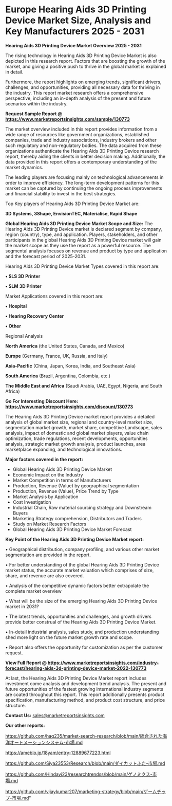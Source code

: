 # Europe Hearing Aids 3D Printing Device Market Size, Analysis and Key Manufacturers 2025 - 2031

<Strong> Hearing Aids 3D Printing Device Market Overview 2025 - 2031</strong>

The rising technology in Hearing Aids 3D Printing Device Market is also depicted in this research report. Factors that are boosting the growth of the market, and giving a positive push to thrive in the global market is explained in detail.

Furthermore, the report highlights on emerging trends, significant drivers, challenges, and opportunities, providing all necessary data for thriving in the industry. This report market research offers a comprehensive perspective, including an in-depth analysis of the present and future scenarios within the industry.

<strong>Request Sample Report @ <a href=https://www.marketreportsinsights.com/sample/130773>https://www.marketreportsinsights.com/sample/130773</a></strong>

The market overview included in this report provides information from a wide range of resources like government organizations, established companies, trade and industry associations, industry brokers and other such regulatory and non-regulatory bodies. The data acquired from these organizations authenticate the Hearing Aids 3D Printing Device research report, thereby aiding the clients in better decision making. Additionally, the data provided in this report offers a contemporary understanding of the market dynamics.

The leading players are focusing mainly on technological advancements in order to improve efficiency. The long-term development patterns for this market can be captured by continuing the ongoing process improvements and financial stability to invest in the best strategies.

Top Key players of Hearing Aids 3D Printing Device Market are:

<strong>3D Systems, 3Shape, EnvisionTEC, Materialise, Rapid Shape</strong>

<strong><b>Global Hearing Aids 3D Printing Device Market Scope and Size:</b></strong>
The Hearing Aids 3D Printing Device market is declared segment by company, region (country), type, and application. Players, stakeholders, and other participants in the global Hearing Aids 3D Printing Device market will gain the market scope as they use the report as a powerful resource. The segmental analysis focuses on revenue and product by type and application and the forecast period of 2025-2031.

Hearing Aids 3D Printing Device Market Types covered in this report are:

<strong>• SLS 3D Printer

• SLM 3D Printer</strong>

Market Applications covered in this report are:

<strong>• Hospital

• Hearing Recovery Center

• Other</strong> 

Regional Analysis

<strong>North America</strong> (the United States, Canada, and Mexico)

<strong>Europe</strong> (Germany, France, UK, Russia, and Italy)

<strong>Asia-Pacific</strong> (China, Japan, Korea, India, and Southeast Asia)

<strong>South America</strong> (Brazil, Argentina, Colombia, etc.)

<strong>The Middle East and Africa</strong> (Saudi Arabia, UAE, Egypt, Nigeria, and South Africa)

<strong>Go For Interesting Discount Here: <a href=https://www.marketreportsinsights.com/discount/130773>https://www.marketreportsinsights.com/discount/130773</a></strong>

The Hearing Aids 3D Printing Device market report provides a detailed analysis of global market size, regional and country-level market size, segmentation market growth, market share, competitive Landscape, sales analysis, impact of domestic and global market players, value chain optimization, trade regulations, recent developments, opportunities analysis, strategic market growth analysis, product launches, area marketplace expanding, and technological innovations.

<strong><b>Major factors covered in the report:</b></strong>
<ul>
  <li>Global Hearing Aids 3D Printing Device Market </li>
  <li>Economic Impact on the Industry</li>
  <li>Market Competition in terms of Manufacturers</li>
  <li>Production, Revenue (Value) by geographical segmentation</li>
  <li>Production, Revenue (Value), Price Trend by Type</li>
  <li>Market Analysis by Application</li>
  <li>Cost Investigation</li>
  <li>Industrial Chain, Raw material sourcing strategy and Downstream Buyers</li>
  <li>Marketing Strategy comprehension, Distributors and Traders</li>
  <li>Study on Market Research Factors</li>
  <li>Global Hearing Aids 3D Printing Device Market Forecast</li>
</ul>

<strong><b>Key Point of the Hearing Aids 3D Printing Device Market report:</b></strong>

• Geographical distribution, company profiling, and various other market segmentation are provided in the report.

• For better understanding of the global Hearing Aids 3D Printing Device market status, the accurate market valuation which comprises of size, share, and revenue are also covered.

• Analysis of the competitive dynamic factors better extrapolate the complete market overview

• What will be the size of the emerging Hearing Aids 3D Printing Device market in 2031?

• The latest trends, opportunities and challenges, and growth drivers provide better construal of the Hearing Aids 3D Printing Device Market.

• In-detail industrial analysis, sales study, and production understanding shed more light on the future market growth rate and scope.

• Report also offers the opportunity for customization as per the customer request.

<strong><b>View Full Report @ <a href=https://www.marketreportsinsights.com/industry-forecast/hearing-aids-3d-printing-device-market-2022-130773>https://www.marketreportsinsights.com/industry-forecast/hearing-aids-3d-printing-device-market-2022-130773</a></b></strong>


At last, the Hearing Aids 3D Printing Device Market report includes investment come analysis and development trend analysis. The present and future opportunities of the fastest growing international industry segments are coated throughout this report. This report additionally presents product specification, manufacturing method, and product cost structure, and price structure.

<strong>Contact Us:</strong>
sales@marketreportsinsights.com

<strong>Our other reports:</strong>

<a href=https://github.com/haq235/market-search-research/blob/main/統合された海洋オートメーションシステム-市場.md>https://github.com/haq235/market-search-research/blob/main/統合された海洋オートメーションシステム-市場.md</a>

<a href=https://ameblo.jp/18yam/entry-12889677223.html>https://ameblo.jp/18yam/entry-12889677223.html</a>

<a href=https://github.com/Siya23553/Research/blob/main/ダイカットふた-市場.md>https://github.com/Siya23553/Research/blob/main/ダイカットふた-市場.md</a>

<a href=https://github.com/Hindavi23/researchtrendss/blob/main/ゲノミクス-市場.md>https://github.com/Hindavi23/researchtrendss/blob/main/ゲノミクス-市場.md</a>

<a href=https://github.com/vijaykumar207/marketing-strategy/blob/main/ゲームチップ-市場.md>https://github.com/vijaykumar207/marketing-strategy/blob/main/ゲームチップ-市場.md</a>"
